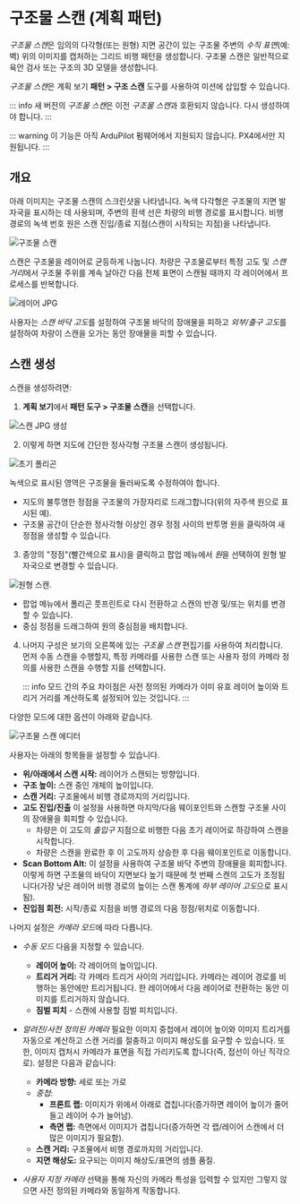 # 구조물 스캔 (계획 패턴)

*구조물 스캔*은 임의의 다각형(또는 원형) 지면 공간이 있는 구조물 주변의 _수직 표면_(예: 벽) 위의 이미지를 캡처하는 그리드 비행 패턴을 생성합니다. 구조물 스캔은 일반적으로 육안 검사 또는 구조의 3D 모델을 생성합니다.

*구조물 스캔*은 계획 보기 **패턴 > 구조 스캔** 도구를 사용하여 미션에 삽입할 수 있습니다.

::: info
새 버전의 *구조물 스캔*은 이전 *구조물 스캔*과 호환되지 않습니다. 다시 생성하여야 합니다.
:::

::: warning
이 기능은 아직 ArduPilot 펌웨어에서 지원되지 않습니다. PX4에서만 지원됩니다.
:::

## 개요

아래 이미지는 구조물 스캔의 스크린샷을 나타냅니다. 녹색 다각형은 구조물의 지면 발자국을 표시하는 데 사용되며, 주변의 흰색 선은 차량의 비행 경로를 표시합니다. 비행 경로의 녹색 번호 원은 스캔 진입/종료 지점(스캔이 시작되는 지점)을 나타냅니다.

![구조물 스캔](../../../assets/plan/structure_scan_v2/StructureScan.jpg)

스캔은 구조물을 레이어로 균등하게 나눕니다. 차량은 구조물로부터 특정 고도 및 *스캔 거리*에서 구조물 주위를 계속 날아간 다음 전체 표면이 스캔될 때까지 각 레이어에서 프로세스를 반복합니다.

![레이어 JPG](../../../assets/plan/structure_scan_v2/layers.jpg)

사용자는 *스캔 바닥 고도*를 설정하여 구조물 바닥의 장애물을 피하고 *외부/출구 고도*를 설정하여 차량이 스캔을 오가는 동안 장애물을 피할 수 있습니다.

## 스캔 생성

스캔을 생성하려면:

1. **계획 보기**에서 **패턴 도구 > 구조물 스캔**을 선택합니다.

![스캔 JPG 생성](../../../assets/plan/structure_scan_v2/create_scan.jpg)

2. 이렇게 하면 지도에 간단한 정사각형 구조물 스캔이 생성됩니다.

![초기 폴리곤](../../../assets/plan/structure_scan_v2/initial_polygon_scan.jpg)

녹색으로 표시된 영역은 구조물을 둘러싸도록 수정하여야 합니다.

- 지도의 불투명한 정점을 구조물의 가장자리로 드래그합니다(위의 자주색 원으로 표시된 예).
- 구조물 공간이 단순한 정사각형 이상인 경우 정점 사이의 반투명 원을 클릭하여 새 정점을 생성할 수 있습니다.

3. 중앙의 "정점"(빨간색으로 표시)을 클릭하고 팝업 메뉴에서 *원*을 선택하여 원형 발자국으로 변경할 수 있습니다.

![원형 스캔](../../../assets/plan/structure_scan_v2/circle_scan.jpg).

- 팝업 메뉴에서 폴리곤 풋프린트로 다시 전환하고 스캔의 반경 및/또는 위치를 변경할 수 있습니다.
- 중심 정점을 드래그하여 원의 중심점을 배치합니다.

4. 나머지 구성은 보기의 오른쪽에 있는 _구조물 스캔_ 편집기를 사용하여 처리합니다. 먼저 수동 스캔을 수행할지, 특정 카메라를 사용한 스캔 또는 사용자 정의 카메라 정의를 사용한 스캔을 수행할 지를 선택합니다.

   ::: info
   모드 간의 주요 차이점은 사전 정의된 카메라가 이미 유효 레이어 높이와 트리거 거리를 계산하도록 설정되어 있는 것입니다.
   :::

다양한 모드에 대한 옵션이 아래와 같습니다.

![구조물 스캔 에디터](../../../assets/plan/structure_scan_v2/editor_options.jpg)

사용자는 아래의 항목들을 설정할 수 있습니다.

- **위/아래에서 스캔 시작:** 레이어가 스캔되는 방향입니다.
- **구조 높이:** 스캔 중인 개체의 높이입니다.
- **스캔 거리:** 구조물에서 비행 경로까지의 거리입니다.
- **고도 진입/진출** 이 설정을 사용하면 마지막/다음 웨이포인트와 스캔할 구조물 사이의 장애물을 회피할 수 있습니다.
  - 차량은 이 고도의 _출입구_ 지점으로 비행한 다음 초기 레이어로 하강하여 스캔을 시작합니다.
  - 차량은 스캔을 완료한 후 이 고도까지 상승한 후 다음 웨이포인트로 이동합니다.
- **Scan Bottom Alt:** 이 설정을 사용하여 구조물 바닥 주변의 장애물을 회피합니다. 이렇게 하면 구조물의 바닥이 지면보다 높기 때문에 첫 번째 스캔의 고도가 조정됩니다(가장 낮은 레이어 비행 경로의 높이는 스캔 통계에 *하부 레이어 고도*으로 표시됨).
- **진입점 회전:** 시작/종료 지점을 비행 경로의 다음 정점/위치로 이동합니다.

나머지 설정은 *카메라 모드*에 따라 다릅니다.

- _수동 모드_ 다음을 지정할 수 있습니다.

  - **레이어 높이:** 각 레이어의 높이입니다.
  - **트리거 거리:** 각 카메라 트리거 사이의 거리입니다. 카메라는 레이어 경로를 비행하는 동안에만 트리거됩니다. 한 레이어에서 다음 레이어로 전환하는 동안 이미지를 트리거하지 않습니다.
  - **짐벌 피치** - 스캔에 사용할 짐벌 피치입니다.

- _알려진/사전 정의된 카메라_ 필요한 이미지 중첩에서 레이어 높이와 이미지 트리거를 자동으로 계산하고 스캔 거리를 절충하고 이미지 해상도를 요구할 수 있습니다. 또한, 이미지 캡처시 카메라가 표면을 직접 가리키도록 합니다(즉, 접선이 아닌 직각으로). 설정은 다음과 같습니다:

  - **카메라 방향:** 세로 또는 가로
  - _중첩_:
    - **프론트 랩:** 이미지가 위에서 아래로 겹칩니다(증가하면 레이어 높이가 줄어들고 레이어 수가 늘어남).
    - **측면 랩:** 측면에서 이미지가 겹칩니다(증가하면 각 랩/레이어 스캔에서 더 많은 이미지가 필요함).
  - **스캔 거리:** 구조물에서 비행 경로까지의 거리입니다.
  - **지면 해상도:** 요구되는 이미지 해상도/표면의 샘플 품질.

- _사용자 지정 카메라_ 선택을 통해 자신의 카메라 특성을 입력할 수 있지만 그렇지 않으면 사전 정의된 카메라와 동일하게 작동합니다.
